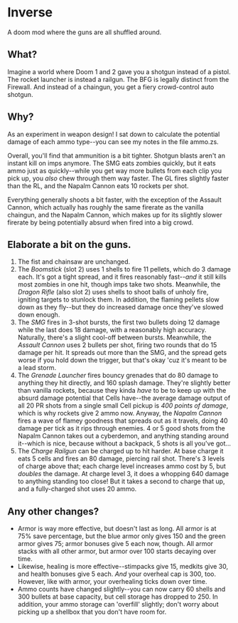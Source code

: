 # Inverse
A doom mod where the guns are all shuffled around.

## What?
Imagine a world where Doom 1 and 2 gave you a shotgun instead of a pistol. The rocket launcher is instead a railgun. The BFG is legally distinct from the Firewall. And instead of a chaingun, you get a fiery crowd-control auto shotgun.

## Why?
As an experiment in weapon design! I sat down to calculate the potential damage of each ammo type--you can see my notes in the file ammo.zs.

Overall, you'll find that ammunition is a bit tighter. Shotgun blasts aren't an instant kill on imps anymore. The SMG eats zombies quickly, but it eats ammo just as quickly--while you get way more bullets from each clip you pick up, you *also* chew through them way faster. The GL fires slightly faster than the RL, and the Napalm Cannon eats 10 rockets per shot.

Everything generally shoots a bit faster, with the exception of the Assault Cannon, which actually has roughly the same firerate as the vanilla chaingun, and the Napalm Cannon, which makes up for its slightly slower firerate by being potentially absurd when fired into a big crowd.

## Elaborate a bit on the guns.

1. The fist and chainsaw are unchanged.
2. The *Boomstick* (slot 2) uses 1 shells to fire 11 pellets, which do 3 damage each. It's got a tight spread, and it fires reasonably fast--*and* it still kills most zombies in one hit, though imps take two shots. Meanwhile, the *Dragon Rifle* (also slot 2) uses shells to shoot balls of unholy fire, igniting targets to stunlock them. In addition, the flaming pellets slow down as they fly--but they do increased damage once they've slowed down enough.
3. The *SMG* fires in 3-shot bursts, the first two bullets doing 12 damage while the last does 18 damage, with a reasonably high accuracy. Naturally, there's a slight cool-off between bursts. Meanwhile, the *Assault Cannon* uses 2 bullets per shot, firing two rounds that do 15 damage per hit. It spreads out more than the SMG, and the spread gets worse if you hold down the trigger, but that's okay 'cuz it's meant to be a lead storm.
4. The *Grenade Launcher* fires bouncy grenades that do 80 damage to anything they hit directly, and 160 splash damage. They're slightly better than vanilla rockets, because they kinda *have* to be to keep up with the absurd damage potential that Cells have--the average damage output of all 20 PR shots from a single small Cell pickup is *400 points of damage*, which is why rockets give 2 ammo now. Anyway, the *Napalm Cannon* fires a wave of flamey goodness that spreads out as it travels, doing 40 damage per tick as it rips through enemies. 4 or 5 good shots from the Napalm Cannon takes out a cyberdemon, and anything standing around it--which is nice, because without a backpack, 5 shots is all you've got...
5. The *Charge Railgun* can be charged up to hit harder. At base charge it eats 5 cells and fires an 80 damage, piercing rail shot. There's 3 levels of charge above that; each charge level increases ammo cost by 5, but *doubles* the damage. At charge level 3, it does a whopping 640 damage to anything standing too close! But it takes a second to charge that up, and a fully-charged shot uses 20 ammo.

## Any other changes?

- Armor is way more effective, but doesn't last as long. All armor is at 75% save percentage, but the blue armor only gives 150 and the green armor gives 75; armor bonuses give 5 each now, though. All armor stacks with all other armor, but armor over 100 starts decaying over time.
- Likewise, healing is more effective--stimpacks give 15, medkits give 30, and health bonuses give 5 each. *And* your overheal cap is 300, too. However, like with armor, your overhealing ticks down over time.
- Ammo counts have changed slightly--you can now carry 60 shells and 300 bullets at base capacity, but cell storage has dropped to 250. In addition, your ammo storage can 'overfill' slightly; don't worry about picking up a shellbox that you don't have room for.